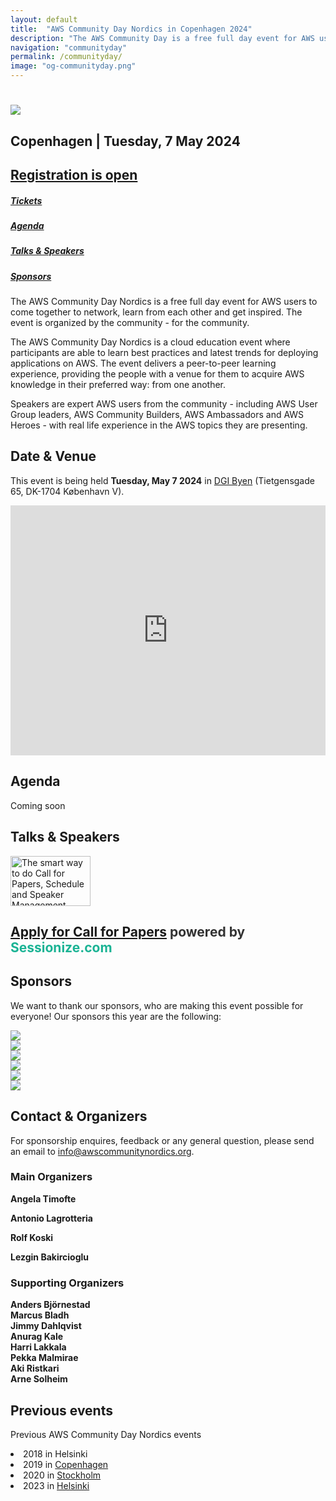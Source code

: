 ```yaml
---
layout: default
title:  "AWS Community Day Nordics in Copenhagen 2024"
description: "The AWS Community Day is a free full day event for AWS users organized by the Nordic AWS community. In 2024 the event is held in Copenhagen."
navigation: "communityday"
permalink: /communityday/
image: "og-communityday.png"
---
```


<div class="jumbotron communityday">
  <div class="container text-center">
    <h1><img src="/content/img/awscommunityday-nordics.png" id="communityday-logo" /></h1>
    <h2 class="display-5 mt-4">Copenhagen | Tuesday, 7 May 2024</h2>
    <h2 class="display-5 mt-4"><a class="btn btn-lg btn-primary" href="https://aws-community-day-nordics-2024.eventbrite.com" role="button" >Registration is open</a></h2>
  </div>
</div>

<div class="container">

  <div class="row pt-4">
    <div class="col text-center"><h5><a href="#tickets">Tickets</a></h5></div>
    <div class="col text-center"><h5><a href="#agenda">Agenda</a></h5></div>
    <div class="col text-center"><h5><a href="#speakers">Talks &amp; Speakers</a></h5></div>
    <!-- div class="col text-center"><h5><a href="#workshop">Workshop</a></h5></div -->
    <div class="col text-center"><h5><a href="#sponsors">Sponsors</a></h5></div>
  </div>

  <p class="mt-4">The AWS Community Day Nordics is a free full day event for AWS users to come together to network, learn from each other and get inspired. The event is organized by the community - for the community.
  </p>
  <p>
  The AWS Community Day Nordics is a cloud education event where participants are able to learn best practices and latest trends for deploying applications on AWS. The event delivers a peer-to-peer learning experience, providing the people with a venue for them to acquire AWS knowledge in their preferred way: from one another.
  </p>
  <p>
  Speakers are expert AWS users from the community - including AWS User Group leaders, AWS Community Builders, AWS Ambassadors and AWS Heroes - with real life experience in the AWS topics they are presenting.
  </p>
  <h2 class="mt-4">Date &amp; Venue</h2>
  <p>This event is being held <b>Tuesday, May 7 2024</b> in <a href="https://www.google.com/maps/place/Tietgensgade+65,+1704+K%C3%B8benhavn/@55.6687672,12.5642333,17z/data=!3m1!4b1!4m6!3m5!1s0x4652537289993bc9:0x8052e6ea983db1cd!8m2!3d55.6687672!4d12.5642333!16s%2Fg%2F11c15ydsj7?entry=ttu">DGI Byen</a> (Tietgensgade 65, DK-1704 København V). </p>

  <p>
    <iframe src="https://www.google.com/maps/embed?pb=!1m18!1m12!1m3!1d2250.1629098302606!2d12.564233300000001!3d55.66876719999999!2m3!1f0!2f0!3f0!3m2!1i1024!2i768!4f13.1!3m3!1m2!1s0x4652537289993bc9%3A0x8052e6ea983db1cd!2sTietgensgade%2065%2C%201704%20K%C3%B8benhavn!5e0!3m2!1sen!2sdk!4v1707575104609!5m2!1sen!2sdk" width="100%" height="400" style="border:0;" allowfullscreen="" loading="lazy" referrerpolicy="no-referrer-when-downgrade"></iframe>
  </p>
<!--
  <h2>Venue map</h2>
  <div>Coming soon</div>
  <p>

    <b>Track 1</b> - Event lounge (orange)<br>
    <b>Track 2</b> - Auditorium (yellow)<br>
    <b>Track 3</b> - Meeting lounge (teal green)<br>

  </p>
  <div class="row pt-5">
    <div class="col text-center"><img src="/content/img/venue-map.png"></div>
  </div>
-->

  <a name="agenda"></a>
  <h2 class="mt-4">Agenda</h2>
  <div>Coming soon</div>

<!--
  <p class="mt-4">The event hours are 9:00 - 17:30 with registration and coffee starting preliminarily at 8:00. Detailed times and content subject to change. Always check back here for the latest version of the agenda.
  <div style="overflow-x:auto;">
    <table class="table table-striped" id="communityday-agenda">
	  	<thead>
		  	<tr>
			  	<th scope="col" width="8%">Time</th>
				  <th scope="col" width="24%">Track 1</th>
          <th scope="col" width="24%">Track 2</th>
          <th scope="col" width="24%">Track 3</th>
        </tr>
      </thead>
	  	<tbody>
            <tr>
			  	<th scope="row" class="time">8:00 - 9:00</th>
  				<td colspan="5"><b>Registration and Breakfast</b></td>
  			</tr>
	  		<tr>
		  		<th scope="row" class="time">9:00 - 9:15</th>
                <td colspan="5">
                  <b>Opening Remarks</b>
                  <p>
                    Rolf Koski <a href="https://twitter.com/therolle" target="_blank"><i class="fab fa-twitter"></i></a> <a href="https://www.linkedin.com/in/rolle/" target="_blank"><i class="fab fa-linkedin"></i></a><br />
                    Lezgin Bakircioglu <a href="https://twitter.com/lerra82" target="_blank"><i class="fab fa-twitter"></i></a> <a href="https://www.linkedin.com/in/lezgin-bakircioglu-2239b93/" target="_blank"><i class="fab fa-linkedin"></i></a><br />
                    Antonio Lagrotteria <a href="https://www.linkedin.com/in/lagrotteria/" target="_blank"><i class="fab fa-linkedin"></i></a>
                  </p>
                </td>
			</tr>
  			<tr>
	  			<th scope="row" class="time">9:15 - 10.00</th>
				  <td colspan="4">
				    <b>Keynote</b>
				    <p>
				      Ursula Koski <a href="https://www.linkedin.com/in/ursulakoski/" target="_blank"><i class="fab fa-linkedin"></i></a><br/>
				    </p>
				  </td>
			  </tr>
			  <tr>
				  <th scope="row" class="time">10:00 - 12:00</th>
				  <td>
				    <p>
				      <b>Event-Driven and serverless in world of IoT</b> (10:00)<br />
                      Jimmy Dahlqvist <a href="https://twitter.com/jimmydahlqvist" target="_blank"><i class="fab fa-twitter"></i></a>
				    </p>
                    <p>
                      <b>The Tao of Event-Driven Architectures: a tranquil state of mind through future-proof event design </b> (11:15)<br />
                      Luc van Donkersgoed <a href="https://twitter.com/donkersgood" target="_blank"><i class="fab fa-twitter"></i></a>
                    </p>
                  </td>
                  <td>
                        <p>
                          <b>Standardise Data Scientist Development Environment</b> (10:00)<br />
                          Mattias Svensson <a href="https://www.linkedin.com/in/mattias-olof-svensson/" target="_blank"><i class="fab fa-linkedin"></i></a>
                        </p>
                        <p>
                          <b>AWS Disaster Recovery Simulation</b> (10:30)<br />
                          Pekka Korolainen
                        </p>
                        <p>
                          <b>CDK-based Continuous Deployment for OSS</b> (11:15)<br />
                          Laura Vuorenoja <a href="https://twitter.com/vuorenoja" target="_blank"><i class="fab fa-twitter"></i></a><br />
                        </p>
                  </td>
                  <td>
                    <p>
                      <b>How Firstbeat boosted its productivity in heart rate variability analytics</b> (10:15) <br/>
                      Janne Kuha <a href="https://www.linkedin.com/in/jannekuha/" target="_blank"><i class="fab fa-linkedin"></i></a><br />
                    </p>
                    <p>
                      <b>Infrastructure FROM Code: Logical evolution of the cloud </b> (10:45)<br />
                      Emrah Samdan <a href="https://www.linkedin.com/in/emrahsamdan/" target="_blank"><i class="fab fa-linkedin"></i></a>
                    </p>
                    <p>
                      <b>Cost optimisation and need for refactoring </b> (11:15)<br />
                      Jali Pieskä
                    </p>
                    <p>
                      <b>How to DDoS yourself while redeploying your AWS Lambda </b> (11:45)<br />
                      Askar Ibragimov
                    </p>
                  </td>
                  <td><b>&nbsp;</b></td>
			  </tr>
              <tr>
				  <th scope="row" class="time">12:00 - 13:00</th>
				  <td colspan="4"><b>Lunch Break and Networking</b></td>
			  </tr>
			  <tr>
				  <th scope="row" class="time">13:00 - 14:45</th>
				  <td>
                    <p>
                      <b>Serverless Data Streaming with Kinesis and AWS Lambda</b> (13:00)<br />
                      Anahit Pogosova <a href="https://twitter.com/anahit_fi" target="_blank"><i class="fab fa-twitter"></i></a>
                    </p>
                    <p>
                      <b>(Re)Architecting for the Cloud by disconnecting things</b> (14:00)<br />
                      Ari Palo <a href="https://twitter.com/donkersgood" target="_blank"><i class="fab fa-twitter"></i></a>
                    </p>
                  </td>
                  <td>
                    <p>
                      <b>Cloud Hacking Scenarios</b> (13:00)<br />
                      Michal Brygidyn <a href="https://www.linkedin.com/in/michalbrygidyn/" target="_blank"><i class="fab fa-linkedin"></i></a>
                    </p>
                    <p>
                      <b>Boosting Performance with AWS Serverless in Finnish Parliamentary Elections</b> (14:00)<br />
                      Harri Lammi <a href="https://www.linkedin.com/in/harrilammi/" target="_blank"><i class="fab fa-linkedin"></i></a>
                    </p>
                  </td>
                  <td>
                    <p>
                      <b> Thinking beyond the default VPC</b> (13:00)<br />
                      Petri Kallberg <a href="https://www.linkedin.com/in/petrikallberg/" target="_blank"><i class="fab fa-linkedin"></i></a>
                    </p>
                    <p>
                      <b>Common API with API Gateway and Lambdas</b> (13:30)<br />
                      Simo Haakana <a href="https://www.linkedin.com/in/simohaakana/" target="_blank"><i class="fab fa-linkedin"></i></a>
                    </p>
                    <p>
                      <b> Step Up Your StepFunctions: Turbocharge Your State Machine Building</b> (14:00)<br />
                      Lars Jacobsson <a href="https://www.linkedin.com/in/lars-jacobsson-a9518b23/" target="_blank"><i class="fab fa-linkedin"></i></a>
                    </p>
                    <p>
                      <b>Well-Architecting Sustainably</b> (14.30)<br />
                      Niklas Westerstråhle <a href="https://www.linkedin.com/in/niklaswesterstrahle/" target="_blank"><i class="fab fa-linkedin"></i></a>
                    </p>
                  </td>
                  <td>
                     <p>
                       <b> Serverlesspresso Workshop</b> (13:00)<br />
                       Marcia Villalba <a href="https://twitter.com/mavi888uy" target="_blank"><i class="fab fa-twitter"></i></a>
                     </p>
                  </td>
			  </tr>
              <tr>
				  <th scope="row" class="time">14:45 - 15:15</th>
				  <td colspan="4"><b>Coffee Break</b></td>
			  </tr>
			  <tr>
				  <th scope="row" class="time">15:15 - 17:00</th>
				  <td>
                    <p>
                      <b>Doing serverless on AWS with Terraform for real</b> (15:15)<br />
                      Anton Babenko <a href="https://github.com/antonbabenko" target="_blank"><i class="fab fa-github"></i></a>
                    </p>
                    <p>
                      <b>Securing AWS Workloads at Scale</b> (16:15)<br />
                      Nick Jones <a href="https://twitter.com/nojonesuk/" target="_blank"><i class="fab fa-twitter"></i></a>
                    </p>
                  </td>
                  <td>
                    <p>
                      <b> It's not you, it's me - Blameless as a culture and how to leverage it to learn more about yourself</b> (15:15)<br />
                      Marcus Bladh <a href="https://twitter.com/m_bladh" target="_blank"><i class="fab fa-twitter"></i></a>
                    </p>
                    <p>
                      <b>A song of Decentralization and Observability: Dance with OpenTelemetry</b> (16:15)<br />
                      Aritra Nag <a href="https://www.linkedin.com/in/aritra-nag-1571a278/" target="_blank"><i class="fab fa-linkedin"></i></a>
                    </p>
                  </td>
                  <td>
                    <p>
                      <b>CANCELED - How adversaries see your cloud</b> (15:15)<br />
                      Tuomo Makkonen <a href="https://twitter.com/tmakkonen" target="_blank"><i class="fab fa-twitter"></i></a>
                    </p>
                    <p>
                      <b>Security Lake - Experience Working with a Preview AWS Service</b> (15:45)<br />
                      Alari Varmann <a href="https://www.linkedin.com/in/alarivarmann/" target="_blank"><i class="fab fa-linkedin"></i></a>
                    </p>
                    <p>
                      <b>Rethinking AWS CloudOps and Platform Engineering for Digital Acceleration at Scale</b> (16:15)<br />
                      Bruno Amaro Almeida <a href="https://linkedin.com/in/brunoamaroalmeida" target="_blank"><i class="fab fa-linkedin"></i></a>
                    </p>
                    <p>
                      <b>Common Fate: A platform for managing temporary elevated AWS access</b> (16:45)<br />
                      Theo Mylonidis <a href="https://www.linkedin.com/in/tmylo/" target="_blank"><i class="fab fa-linkedin"></i></a>
                    </p>
                  </td>
                  <td>
                     <p>
                       <b> Serverlesspresso Workshop continued</b><br />
                       Marcia Villalba <a href="https://twitter.com/mavi888uy" target="_blank"><i class="fab fa-twitter"></i></a>
                     </p>
                  </td>
			  </tr>
			  <tr>
				  <th scope="row" class="time">17:00</th>
				  <td colspan="4">
				    <b>Closing Remarks and Community Raffle</b>
				    <p>
                      Rolf Koski <a href="https://twitter.com/therolle" target="_blank"><i class="fab fa-twitter"></i></a> <a href="https://www.linkedin.com/in/rolle/" target="_blank"><i class="fab fa-linkedin"></i></a><br />
                      Lezgin Bakircioglu <a href="https://twitter.com/lerra82" target="_blank"><i class="fab fa-twitter"></i></a> <a href="https://www.linkedin.com/in/lezgin-bakircioglu-2239b93/" target="_blank"><i class="fab fa-linkedin"></i></a><br />
                      Antonio Lagrotteria <a href="https://www.linkedin.com/in/lagrotteria/" target="_blank"><i class="fab fa-linkedin"></i></a>
                    </p>
				  </td>
			  </tr>
		  </tbody>
	  </table>
    </div>
  </p>
-->


  <a name="speakers"></a>
  <h2 class="mt-4">Talks &amp; Speakers</h2>

  <div>
    <a href="https://sessionize.com/"><img src="https://sessionize.com/landing/images/brand/banners/sessionize-banner-small.png" alt="The smart way to do Call for Papers, Schedule and Speaker Management." width="128" height="80"></a>
    <span>
     <h2 class="display-5 mt-4">
      <a class="btn btn-lg btn-primary" href="https://sessionize.com/aws-community-day-nordics-2024/" role="button" >Apply for Call for Papers</a>
      <a href="https://sessionize.com/" style="color: rgba(0,0,0,.8); text-decoration: none;"> powered by <strong style="color: #1AB394;">Sessionize.com</strong></a>
      </h2>
    </span>
  </div>

<!--
      <h4>All videos can be found on the <a href="https://www.youtube.com/playlist?list=PLGPzSTy-uUmMiey6QruEpfOPbRdNQeWdw" target="_blank"><i class="fab fa-youtube"></i>AWS Community Nordic YouTube Channel</a></h4>
      <div class="row pt-4">
          <div class="col text-left">
            <b>Event-Driven and serverless in world of IoT - Jimmy Dahlqvist <a href="https://twitter.com/jimmydahlqvist" target="_blank"><i class="fab fa-twitter"></i></a></b><br />
            In a large IoT system, with thousands or millions of IoT devices, the load can vary heavily over the day. Data and control messages flow in a rapid and often unpredictable way. This makes these systems a good fit for a serverless and event-driven architecture. In this session we will learn about architecture patterns used, how serverless and event-driven play a central role in the success. We will also look at challenges and lesson learned during development.
          </div>
          <div class="col text-left">
            <b>The Tao of Event-Driven Architectures: a tranquil state of mind through future-proof event design - Luc van Donkersgoed <a href="https://twitter.com/donkersgood" target="_blank"><i class="fab fa-twitter"></i></a></b><br />
            Event-Driven Architectures (EDAs) allow complex application landscapes to efficiently integrate. However, an organically grown EDA can be messy. In this talk I will present 10 simple rules to organize and standardize event-driven systems, which will help you build future-proof implementations.
          </div>
      </div>
      <div class="row pt-4">
          <div class="col text-left">
            <b>Serverless Data Streaming with Kinesis and AWS Lambda - Anahit Pogosova <a href="https://twitter.com/anahit_fi" target="_blank"><i class="fab fa-twitter"></i></a></b><br />
            In this talk, I will walk you through building scalable, production-ready data streaming applications using AWS Kinesis Data Streams and AWS Lambda. There will be plenty of tips, best practices and "gotchas" based on firsthand experience building serverless near real-time data streaming architectures. Together we will see how AWS services work and fail, and learn to embrace the failures. Because as Dr. Werner Vogels likes to say: everything fails, all the time.
          </div>
          <br />
          <div class="col text-left">
            <b>(Re)Architecting for the Cloud by disconnecting things - Ari Palo <a href="https://twitter.com/donkersgood" target="_blank"><i class="fab fa-twitter"></i></a></b><br />
            Using “the cloud” is not a simple on/off switch, in reality it’s a journey; No matter if your organization is just starting the journey or already far along, this talk will provide you ideas how to "make the cloud work for you".
            It showcases how approaches like Serverless, Asynchronous & Event-Driven Systems with patterns like Command Query Responsibility Segregation (CQRS) and fully utilizing the AWS feature catalogue can improve your ability to scale, secure your systems, manage cost and overall, better understand the state of your systems. The talk will also describe (and briefly showcase) how proper tooling such as AWS CDK can help.
            This talk is based on 11+ years of AWS experience in Alma Media – a European digital services & media company – that also has "the magical 5 years of experience" with technologies such as Serverless and AWS Cloud Development Kit (CDK).
          </div>
      </div>
      <div class="row pt-4">
          <div class="col text-left">
            <b>Doing serverless on AWS with Terraform for real - Anton Babenko <a href="https://github.com/antonbabenko" target="_blank"><i class="fab fa-github"></i></a></b><br />
            More and more companies are adopting serverless technologies as the community is defining the best practices, tools, and patterns.
            Companies using Terraform as their infrastructure as a code tool are often required to reinvent the wheel when they work with serverless.
            In the talk, I will explain why managing serverless applications with Terraform is a good idea and how https://serverless.tf open-source project has started as an organic response to the accidental complexity of many existing tools used by serverless developers.
            I will demo a complete serverless application (including building and deploying it) using Terraform and open-source components.
          </div>
          <br />
          <div class="col text-left">
            <b>Securing AWS Workloads at Scale - Nick Jones <a href="https://twitter.com/nojonesuk/" target="_blank"><i class="fab fa-twitter"></i></a></b><br />
            How do attackers target AWS workloads? What security controls really matter, what should you prioritize and what can be left for later?
            Using his experience assessing the security of a wide range of organizations, Nick will talk through the most common attack scenarios in cloud-native environments, and the most critical security controls to have in place. This will consider not only the workloads themselves, but also supporting systems such as CI/CD platforms and authentication brokers.
            Attendees will come away with a clearer understanding of the real-world security threats to their AWS workloads, and actionable advice on what to prioritize to make sure their data and applications remain secure.
          </div>
      </div>
      <div class="row pt-4">
          <div class="col text-left">
            <b>AWS Disaster Recovery Simulation - Pekka Korolainen </b><br />
            MIs your data safe and recoverable after a virus, a fire or just plain-old-code-gone-wrong drop tables your database? Every customer-facing production system should be thinking about risks the system is facing. Here are some thoughts collected after running two simulations in AWS to make sure a system can recover.
          </div>
          <br />
          <div class="col text-left">
            <b>CDK-based Continuous Deployment for OSS - Laura Vuorenoja <a href="https://twitter.com/vuorenoja" target="_blank"><i class="fab fa-twitter"></i></a></b><br />
            Findy Agency (https://findy-network.github.io/) is a decentralized identity agency following a microservice architecture. The agency's fully open-sourced deployment pipeline utilizes AWS CDK and GitHub tooling to offload the deployment worries from the small team. Laura Vuorenoja from OP Lab has researched the area of self-sovereign and decentralized identity hands-on for several years. Together with her team, they have developed a unique solution for applications and individuals to utilize verifiable credentials. The project includes batteries; it provides even the deployment scripts as open-source. In this session, Laura will summarize her journey in building a continuous deployment pipeline with native AWS tools. She will present an overview of the project architecture and the anatomy of their project's current CDK pipeline.
          </div>
      </div>
      <div class="row pt-4">
          <div class="col text-left">
            <b>Cloud Hacking Scenarios - Michal Brygidyn <a href="https://www.linkedin.com/in/michalbrygidyn/" target="_blank"><i class="fab fa-linkedin"></i></a> </b><br />
            You’ve been hearing a lot about security best practices, but you’re not convinced they can really make a difference? Do you think your resources are safe only because nobody would notice your random IP address? If so – join my session! I’ll show you real-life attack scenarios to convince you that misconfigurations can have dire consequences.
          </div>
          <br />
          <div class="col text-left">
            <b> It's not you, it's me - Blameless as a culture and how to leverage it to learn more about yourself - Marcus Bladh <a href="https://twitter.com/m_bladh" target="_blank"><i class="fab fa-twitter"></i></a></b><br />
            You are woken in the middle of the night by your phone. The database has crashed and we just lost all customer data. Morning comes around and it's time for a dreaded post-mortem. Long story short, it's Human Error. The intern broke it. When we have an incident we should always strive to learn from it. Pointing the finger at individuals doesn't solve the underlying problem and people won't feel comfortable speaking up if they don't feel safe. In this session we will talk about how we as an organisation can utilise Blameless to create a psychologically safe environment for our employees as well as build a culture where we learn from incidents.
          </div>
      </div>
      <div class="row pt-4">
          <div class="col text-left">
            <b>A song of Decentralization and Observability: Dance with OpenTelemetry - Aritra Nag <a href="https://www.linkedin.com/in/aritra-nag-1571a278/" target="_blank"><i class="fab fa-linkedin"></i></a> </b><br />
            With the latest release in the statistics on the CNCF projects, it is pretty obvious that OpenTelemetry is the recent trend in the developer community. It involves following standards about how to enable a single pane of glass to allow for visualizing traces, metrics, and logs as well as standardizing the practice of shipping telemetric data in the world of decentralized micro-service architectures. This Session will be focused on the OpenTelemetry features and how we adopt them in the AWS ecosystem to embed the practice in the workloads as composed configurable components.
          </div>
          <br />
          <div class="col text-left">
            <b> How Firstbeat boosted its productivity in heart rate variability analytics - Janne Kuha <a href="https://www.linkedin.com/in/jannekuha/" target="_blank"><i class="fab fa-linkedin"></i></a></b><br />
            Firstbeat Technologies has analyzed over 100 billion heartbeats and created large datasets that must be re-analyzed when developing and updating algorithms. Running a new version of an analytics algorithm could take up to 4-5 days with the existing solution running on on-premise servers. Instead of a traditional lift-and-shift approach, the team devised a solution that relies on a serverless approach and massive scalability when needed. With the new solution, the team can run analytics jobs in the cloud in less than one hour, costing a few euros per run. Discover how the team used technologies like AWS Glue, AWS Batch, and AWS Step Functions to solve the analytics challenge.
          </div>
      </div>
      <div class="row pt-4">
          <div class="col text-left">
            <b>Infrastructure FROM Code: Logical evolution of the cloud - Emrah Samdan <a href="https://www.linkedin.com/in/emrahsamdan/" target="_blank"><i class="fab fa-linkedin"></i></a> </b><br />
            Since the advent of the concept of cloud computing, developers and DevOps people have tried various methods to manage cloud infrastructure. Infrastructure as Code has become the primary method in this regard with its repeatable and reliable structure. However, the increasingly difficult and fragmented nature of the cloud cause more IaC code written on Terraform, Pulumi or CloudFormation than just the code developed for a product's real value to its users. Developers spend more time deciding for the appropriate architecture and configuring it than the business logic. Infrastructure FROM Code aims to make cloud application development absurdly easy by coming up with a new solution to eliminate this problem. In this short talk, I will talk about the birth of Infrastructure FROM Code, its state as of 2024 and where it can(and can't) be used in the future.
          </div>
          <br />
          <div class="col text-left">
            <b> Cost optimisation and need for refactoring - Jali Pieskä </b><br />
            In this talk it is presented ways and reasons why cost optimisation is needed regularly. Usually rightsizing and autoscaling of environments is not enough. One need to do refactoring of architecture. Cost optimisation also relates to Sustainability in the cloud.
          </div>
      </div>
      <div class="row pt-4">
          <div class="col text-left">
            <b>How to DDoS yourself while redeploying your AWS Lambda - Askar Ibragimov </b><br />
            While redeploying an AWS Lambda, we found an interesting way to DDoS and bring down an entire system, despite external traffic being perfectly normal. I explain how it is possible and what can be done to avoid similar situations.
          </div>
          <br />
          <div class="col text-left">
            <b> Thinking beyond the default VPC - Petri Kallberg <a href="https://www.linkedin.com/in/petrikallberg/" target="_blank"><i class="fab fa-linkedin"></i></a></b><br />
            Speed run through questions, with some potential answers, one should be thinking before/during AWS network setup. Including, but not limited to, details of VPC CIDRs, subnets, routing, IPAM, TGWs, firewalls etc.
          </div>
      </div>
      <div class="row pt-4">
          <div class="col text-left">
            <b>Common API with API Gateway and Lambdas - Simo Haakana <a href="https://www.linkedin.com/in/simohaakana/" target="_blank"><i class="fab fa-linkedin"></i></a> </b><br />
            Barona has successfully constructed a common API using AWS API Gateway and Lambda endpoints. This has allowed Barona to unify multiple APIs into one and integrate microservices and SaaS software into a single API for developers. The business goal of simplifying architecture, enabling better monitoring, and providing unified access control has been achieved. In this session, we will explain the iterations of the solution from its initial SAM and CDK setup to its current SST based setup.
          </div>
          <br />
          <div class="col text-left">
            <b> Step Up Your StepFunctions: Turbocharge Your State Machine Building - Lars Jacobsson <a href="https://www.linkedin.com/in/lars-jacobsson-a9518b23/" target="_blank"><i class="fab fa-linkedin"></i></a></b><br />
            AWS StepFunctions is a powerful serverless workflow orchestrator that lets us design and run low-code state machines. They can, however, be quite time consuming to create In this demo I will showcase two open-source tools that help StepFunctions builders spend a lot less time composing ASL and instead focus on the problem they want to solve. One of them sets up a real-time sync between StepFunctions Worfklow Studio and your local file system and the other keeps a real time sync between your local machine and AWS. Previous experience of StepFunctions, CloudFormation/SAM and Workflow Studio is recommended.
          </div>
      </div>
      <div class="row pt-4">
          <div class="col text-left">
            <b>Security Lake - Experience Working with a Preview AWS Service - Alari Varmann <a href="https://www.linkedin.com/in/alarivarmann/" target="_blank"><i class="fab fa-linkedin"></i></a> </b><br />
            Given the increasing amount of cyberattacks in the world and prior release of services such as Microsoft Sentinel, there’s lots of activity in the security domain. If you wish to protect your AWS Organization using AWS native or third party tools, all these services produce data in different formats which makes any security automation and incident response potentially inefficient, expensive and cumbersome.  In this talk, the listener will be introduced to the new AWS service in preview – Amazon Security Lake – a new service  empowering your AWS organization with an all-around capability to manage all the security data in one centralized data lake according to a standard adopted in the cybersecurity industry.
          </div>
          <br />
          <div class="col text-left">
            <b>Rethinking AWS CloudOps and Platform Engineering for Digital Acceleration at Scale - Bruno Amaro Almeida <a href="https://linkedin.com/in/brunoamaroalmeida" target="_blank"><i class="fab fa-linkedin"></i></a></b><br />
            There are many challenges and implications in enterprise public cloud management. The approach that worked for decades regarding on-premises datacenters and IT does not scale when it comes to public cloud operations. The increased technology complexity combined with a faster pace world that is accelerating it’s digital transformation needs cloud operations to be revised. In this talk, we are going to explore how cloud platforms evolved in an enterprise setting. I will share some real-world experiences, war stories and best practices to accelerate and enable a digital innovation culture in enterprises.
          </div>
      </div>
      <div class="row pt-4">
          <div class="col text-left">
            <b>Common Fate: A platform for managing temporary elevated AWS access - Theo Mylonidis <a href="https://www.linkedin.com/in/tmylo/" target="_blank"><i class="fab fa-linkedin"></i></a></b><br />
            At Qred, the challenge of giving elevated AWS access to developers for a limited amount of time is being addressed with the Common Fate open source project, which grants access in a secure, auditable & smooth way. Common Fate is being utilized in conjunction with AWS Identity Center and AWS Control Tower, allowing the CloudOps team to address some edge cases in which developers would normally be denied AWS access. This is achieved by approving requests for extended AWS permissions for a limited time and in an auditable manner.
          </div>
          <div class="col text-left">
            <b>Standardise Data Scientist Development Environment - Mattias Svensson <a href="https://www.linkedin.com/in/mattias-olof-svensson/" target="_blank"><i class="fab fa-linkedin"></i></a></b><br />
            I want to share how we at Qred use AWS service catalog and IaC to Standardise Data Scientist Development environment. We at Qred want our Data Scientist to focus on our ML modelling and not have to worry about AWS infrastructure and deployment pipelines. We create Sagemaker products in AWS Service catalog to make it easy to start a new project in Sagermaker studio. With one click from our Data Scientist they could create a complete new ML project with a Github repo injected with content like: 1. Github actions workflows, 2. Sagemaker pipeline, 3. S3 buckets, 4. Step function orchestrator lambdas, 5. Schedule retraining of models. Things that a Data Scientist wants to have before starting their data model development. This method could be used in other areas as well if you want to create blueprint projects in your organizations.
          </div>
      </div>
      <div class="row pt-2">
          <div class="col text-left">
            <b>Boosting Performance with AWS Serverless in Finnish Parliamentary Elections - Harri Lammi <a href="https://www.linkedin.com/in/harrilammi/" target="_blank"><i class="fab fa-linkedin"></i></a> </b><br />
            The Finnish parliamentary elections culminated in the vote counting on election night, with hundreds of thousands of visitors flocking to media websites. In this session, we’ll explore how MTV and Cirit Oy addressed data processing challenges in election results web application (https://www.mtvuutiset.fi/vaalitulokset). We’ll discuss the problem-solving approach, the use of AWS managed services as well as the achieved results, including a 50% improvement in data processing speed. Attendees will learn about practical solutions in leveraging AWS services for data processing, as well as areas for future improvements and optimization.
          </div>
    </div>



  <a name="workshop"></a>
  <h2 class="mt-4">Workshop</h2>
  <div>Coming soon</div>

  <p>In this workshop, Marcia Villalba, Principal Developer Advocate at AWS, will guide you through the Serverlessespresso workshop.</p>
  <p>
    Serverlesspresso is a pop-up coffee shop that provideres premium espresso drinks at conferences and events.
    You will build a serverless application to help the shop to accept orders and notify customers when their drinks are ready. Have fun and get caffeinated!
  </p>
  <p>
    <b>Note!</b> You will need your own laptop with you in order to participate in the workshop. Workshop is walk-in and continuously available after lunch break. If the room is full, come again after a short while to check if there is space available. We can fit around 30 people at one time in the workshop space. Completing the workshop takes usually few hours.
  </p>
-->

  <a name="sponsors"></a>
  <h2 class="mt-4">Sponsors</h2>

  <p>We want to thank our sponsors, who are making this event possible for everyone! Our sponsors this year are the following:</p>

  <div class="row pt-5">
    <div class="col text-center"><a href="https://www.nordea.com/en" target="_blank"><img src="/content/img/nordea_logo.png" class="communityday-sponsor-small"></a></div>
    <div class="col text-center"><a href="https://www.novonordisk.com/" target="_blank"><img src="/content/img/novo_logo.png" class="communityday-sponsor-small"></a></div>
  </div>
  <div class="row pt-5">
    <div class="col text-center"><a href="https://www.couchbase.com/" target="_blank"><img src="/content/img/couchbase_logo.png" class="communityday-sponsor-small"></a></div>
    <div class="col text-center"><a href="https://sigmatechnology.com/companies/sigma-technology-cloud/" target="_blank"><img src="/content/img/sigma_cloud_logo.png" class="communityday-sponsor-small"></a></div>
  </div>

  <div class="row pt-5">
  <!--
    <div class="col text-center"><a href="https://www.nitor.com/" target="_blank"><img src="/content/img/nitor_logo.png" class="communityday-sponsor-small"></a></div>
  -->
    <div class="col text-center"><img src="/content/img/coming_soon_logo.jpeg" class="communityday-sponsor-small"></div>
    <div class="col text-center"><img src="/content/img/coming_soon_logo.jpeg" class="communityday-sponsor-small"></div>
  </div>



  <!-- End mc_embed_signup -->
  <a name="contact"></a>
  <h2 class="mt-4">Contact &amp; Organizers</h2>
  <p>For sponsorship enquires, feedback or any general question, please send an email to <a href="mailto:info@awscommunitynordics.org">info@awscommunitynordics.org</a>.</p>
  <h3>Main Organizers</h3>
  <p class="mt-4">
    <b>Angela Timofte</b> <a href="https://www.linkedin.com/in/angela-timofte-it/" target="_blank"><i class="fab fa-linkedin"></i></a>
  </p>
  <p class="mt-4">
    <b>Antonio Lagrotteria</b> <a href="https://www.linkedin.com/in/lagrotteria/" target="_blank"><i class="fab fa-linkedin"></i></a>
  </p>
  <p class="mt-4">
    <b>Rolf Koski</b> <a href="https://twitter.com/therolle" target="_blank"><i class="fab fa-twitter"></i></a> <a href="https://www.linkedin.com/in/rolle/" target="_blank"><i class="fab fa-linkedin"></i></a>
  </p>
  <p>
    <b>Lezgin Bakircioglu</b> <a href="https://twitter.com/lerra82" target="_blank"><i class="fab fa-twitter"></i></a> <a href="https://www.linkedin.com/in/lezgin-bakircioglu-2239b93/" target="_blank"><i class="fab fa-linkedin"></i></a>
  </p>

  <h3>Supporting Organizers</h3>
  <p>
    <b>Anders Björnestad</b><br>
    <b>Marcus Bladh</b><br>
    <b>Jimmy Dahlqvist</b><br>
    <b>Anurag Kale</b><br>
    <b>Harri Lakkala</b><br>
    <b>Pekka Malmirae</b><br>
    <b>Aki Ristkari</b><br>
    <b>Arne Solheim</b>
  </p>
  <a name="previous"></a>
  <h2 class="mt-4">Previous events</h2>
  <p>
    Previous AWS Community Day Nordics events
    <li> 2018 in Helsinki</li>
    <li> 2019 in <a href="/communityday/2019/">Copenhagen</a></li>
    <li> 2020 in <a href="/communityday/2020/">Stockholm</a> </li>
    <li> 2023 in <a href="/communityday/2023/">Helsinki</a> </li>
  </p>
</div>
